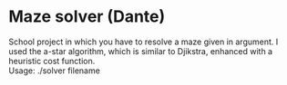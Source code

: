 # Maze solver (Dante)
School project in which you have to resolve a maze given in argument.
I used the a-star algorithm, which is similar to Djikstra, enhanced with a heuristic cost function.   
Usage: ./solver filename
